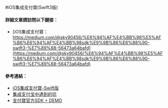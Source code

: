 #iOS集成支付寶(Swift3版)

#### 詳細文章請訪問以下鏈接：  

- [iOS集成支付寶：https://medium.com/@sky90456/%E6%94%AF%E4%BB%98%E5%AF%B6%E6%94%AF%E4%BB%98sdk%E9%9B%86%E6%88%90-swift3-%E7%89%88-56473a64bafd](https://medium.com/@sky90456/%E6%94%AF%E4%BB%98%E5%AF%B6%E6%94%AF%E4%BB%98sdk%E9%9B%86%E6%88%90-swift3-%E7%89%88-56473a64bafd)




#### 參考連結：  

- [iOS集成支付寶-Swift版](http://www.qinyejun.com/ios/ios-alipay-swift)
- [集成支付宝中遇到的坑](http://www.jianshu.com/p/2e274845619f)
- [支付寶官方SDK + DEMO](https://doc.open.alipay.com/doc2/detail.htm?spm=a219a.7629140.0.0.wqdA1e&treeId=54&articleId=104509&docType=1)

